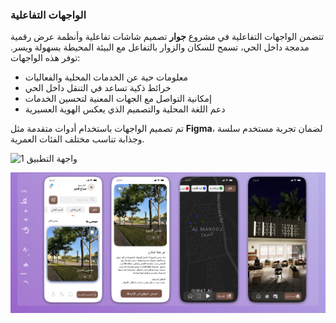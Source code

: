 ### الواجهات التفاعلية

تتضمن الواجهات التفاعلية في مشروع **جوار** تصميم شاشات تفاعلية وأنظمة عرض رقمية مدمجة داخل الحي، تسمح للسكان والزوار بالتفاعل مع البيئة المحيطة بسهولة ويسر. توفر هذه الواجهات:

- معلومات حية عن الخدمات المحلية والفعاليات  
- خرائط ذكية تساعد في التنقل داخل الحي  
- إمكانية التواصل مع الجهات المعنية لتحسين الخدمات  
- دعم اللغة المحلية والتصميم الذي يعكس الهوية العسيرية  

تم تصميم الواجهات باستخدام أدوات متقدمة مثل **Figma**، لضمان تجربة مستخدم سلسة وجذابة تناسب مختلف الفئات العمرية.

![واجهة التطبيق 1](app.jpg)

![واجهة التطبيق 2](app_.jpg)

